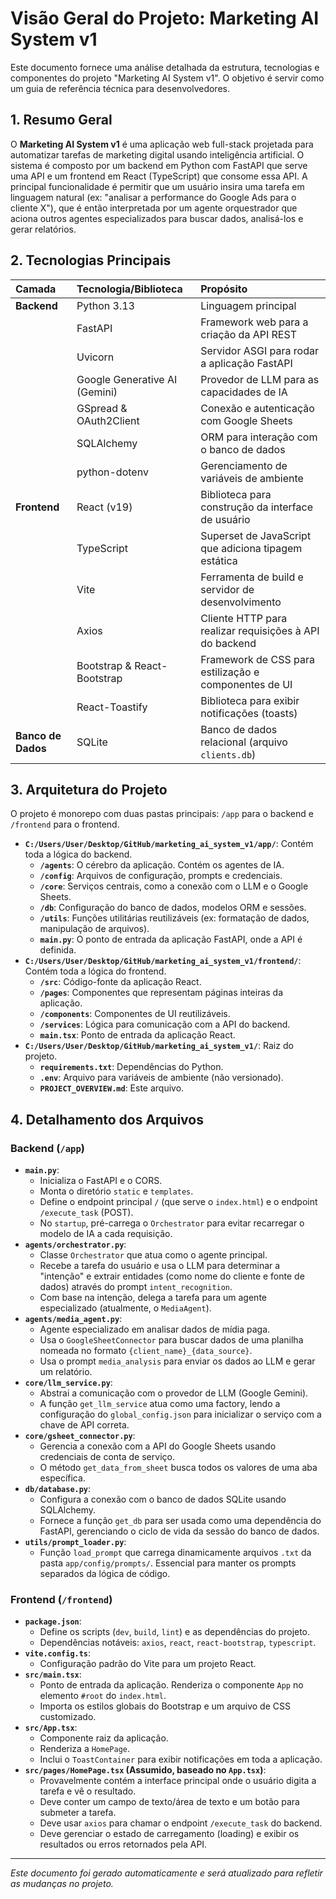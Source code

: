 
# Visão Geral do Projeto: Marketing AI System v1

Este documento fornece uma análise detalhada da estrutura, tecnologias e componentes do projeto "Marketing AI System v1". O objetivo é servir como um guia de referência técnica para desenvolvedores.

## 1. Resumo Geral

O **Marketing AI System v1** é uma aplicação web full-stack projetada para automatizar tarefas de marketing digital usando inteligência artificial. O sistema é composto por um backend em Python com FastAPI que serve uma API e um frontend em React (TypeScript) que consome essa API. A principal funcionalidade é permitir que um usuário insira uma tarefa em linguagem natural (ex: "analisar a performance do Google Ads para o cliente X"), que é então interpretada por um agente orquestrador que aciona outros agentes especializados para buscar dados, analisá-los e gerar relatórios.

## 2. Tecnologias Principais

| Camada | Tecnologia/Biblioteca | Propósito |
| :--- | :--- | :--- |
| **Backend** | Python 3.13 | Linguagem principal |
| | FastAPI | Framework web para a criação da API REST |
| | Uvicorn | Servidor ASGI para rodar a aplicação FastAPI |
| | Google Generative AI (Gemini) | Provedor de LLM para as capacidades de IA |
| | GSpread & OAuth2Client | Conexão e autenticação com Google Sheets |
| | SQLAlchemy | ORM para interação com o banco de dados |
| | python-dotenv | Gerenciamento de variáveis de ambiente |
| **Frontend** | React (v19) | Biblioteca para construção da interface de usuário |
| | TypeScript | Superset de JavaScript que adiciona tipagem estática |
| | Vite | Ferramenta de build e servidor de desenvolvimento |
| | Axios | Cliente HTTP para realizar requisições à API do backend |
| | Bootstrap & React-Bootstrap | Framework de CSS para estilização e componentes de UI |
| | React-Toastify | Biblioteca para exibir notificações (toasts) |
| **Banco de Dados** | SQLite | Banco de dados relacional (arquivo `clients.db`) |

## 3. Arquitetura do Projeto

O projeto é monorepo com duas pastas principais: `/app` para o backend e `/frontend` para o frontend.

-   **`C:/Users/User/Desktop/GitHub/marketing_ai_system_v1/app/`**: Contém toda a lógica do backend.
    -   **`/agents`**: O cérebro da aplicação. Contém os agentes de IA.
    -   **`/config`**: Arquivos de configuração, prompts e credenciais.
    -   **`/core`**: Serviços centrais, como a conexão com o LLM e o Google Sheets.
    -   **`/db`**: Configuração do banco de dados, modelos ORM e sessões.
    -   **`/utils`**: Funções utilitárias reutilizáveis (ex: formatação de dados, manipulação de arquivos).
    -   **`main.py`**: O ponto de entrada da aplicação FastAPI, onde a API é definida.
-   **`C:/Users/User/Desktop/GitHub/marketing_ai_system_v1/frontend/`**: Contém toda a lógica do frontend.
    -   **`/src`**: Código-fonte da aplicação React.
    -   **`/pages`**: Componentes que representam páginas inteiras da aplicação.
    -   **`/components`**: Componentes de UI reutilizáveis.
    -   **`/services`**: Lógica para comunicação com a API do backend.
    -   **`main.tsx`**: Ponto de entrada da aplicação React.
-   **`C:/Users/User/Desktop/GitHub/marketing_ai_system_v1/`**: Raiz do projeto.
    -   **`requirements.txt`**: Dependências do Python.
    -   **`.env`**: Arquivo para variáveis de ambiente (não versionado).
    -   **`PROJECT_OVERVIEW.md`**: Este arquivo.

## 4. Detalhamento dos Arquivos

### Backend (`/app`)

-   **`main.py`**:
    -   Inicializa o FastAPI e o CORS.
    -   Monta o diretório `static` e `templates`.
    -   Define o endpoint principal `/` (que serve o `index.html`) e o endpoint `/execute_task` (POST).
    -   No `startup`, pré-carrega o `Orchestrator` para evitar recarregar o modelo de IA a cada requisição.
-   **`agents/orchestrator.py`**:
    -   Classe `Orchestrator` que atua como o agente principal.
    -   Recebe a tarefa do usuário e usa o LLM para determinar a "intenção" e extrair entidades (como nome do cliente e fonte de dados) através do prompt `intent_recognition`.
    -   Com base na intenção, delega a tarefa para um agente especializado (atualmente, o `MediaAgent`).
-   **`agents/media_agent.py`**:
    -   Agente especializado em analisar dados de mídia paga.
    -   Usa o `GoogleSheetConnector` para buscar dados de uma planilha nomeada no formato `{client_name}_{data_source}`.
    -   Usa o prompt `media_analysis` para enviar os dados ao LLM e gerar um relatório.
-   **`core/llm_service.py`**:
    -   Abstrai a comunicação com o provedor de LLM (Google Gemini).
    -   A função `get_llm_service` atua como uma factory, lendo a configuração do `global_config.json` para inicializar o serviço com a chave de API correta.
-   **`core/gsheet_connector.py`**:
    -   Gerencia a conexão com a API do Google Sheets usando credenciais de conta de serviço.
    -   O método `get_data_from_sheet` busca todos os valores de uma aba específica.
-   **`db/database.py`**:
    -   Configura a conexão com o banco de dados SQLite usando SQLAlchemy.
    -   Fornece a função `get_db` para ser usada como uma dependência do FastAPI, gerenciando o ciclo de vida da sessão do banco de dados.
-   **`utils/prompt_loader.py`**:
    -   Função `load_prompt` que carrega dinamicamente arquivos `.txt` da pasta `app/config/prompts/`. Essencial para manter os prompts separados da lógica de código.

### Frontend (`/frontend`)

-   **`package.json`**:
    -   Define os scripts (`dev`, `build`, `lint`) e as dependências do projeto.
    -   Dependências notáveis: `axios`, `react`, `react-bootstrap`, `typescript`.
-   **`vite.config.ts`**:
    -   Configuração padrão do Vite para um projeto React.
-   **`src/main.tsx`**:
    -   Ponto de entrada da aplicação. Renderiza o componente `App` no elemento `#root` do `index.html`.
    -   Importa os estilos globais do Bootstrap e um arquivo de CSS customizado.
-   **`src/App.tsx`**:
    -   Componente raiz da aplicação.
    -   Renderiza a `HomePage`.
    -   Inclui o `ToastContainer` para exibir notificações em toda a aplicação.
-   **`src/pages/HomePage.tsx` (Assumido, baseado no `App.tsx`)**:
    -   Provavelmente contém a interface principal onde o usuário digita a tarefa e vê o resultado.
    -   Deve conter um campo de texto/área de texto e um botão para submeter a tarefa.
    -   Deve usar `axios` para chamar o endpoint `/execute_task` do backend.
    -   Deve gerenciar o estado de carregamento (loading) e exibir os resultados ou erros retornados pela API.

---
*Este documento foi gerado automaticamente e será atualizado para refletir as mudanças no projeto.*

